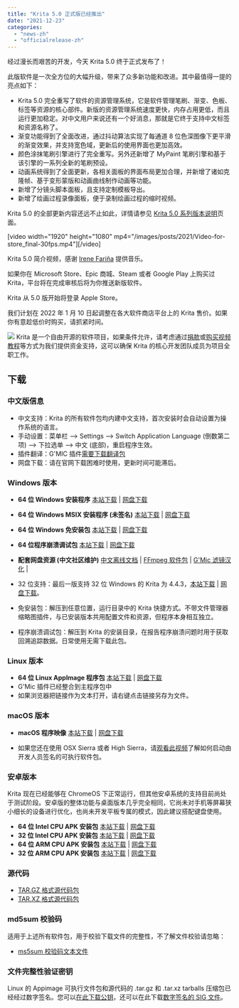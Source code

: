 ```yaml
---
title: "Krita 5.0 正式版已经推出"
date: "2021-12-23"
categories: 
  - "news-zh"
  - "officialrelease-zh"
---
```


经过漫长而艰苦的开发，今天 Krita 5.0 终于正式发布了！

此版软件是一次全方位的大幅升级，带来了众多新功能和改进。其中最值得一提的亮点如下：

- Krita 5.0 完全重写了软件的资源管理系统，它是软件管理笔刷、渐变、色板、标签等资源的核心部件。新版的资源管理系统速度更快，内存占用更低，而且运行更加稳定。对中文用户来说还有一个好消息，那就是它终于支持中文标签和资源名称了。
- 渐变功能得到了全面改进，通过抖动算法实现了每通道 8 位色深图像下更平滑的渐变效果，并支持宽色域，更新后的使用界面也更加高效。
- 颜色涂抹笔刷引擎进行了完全重写。另外还新增了 MyPaint 笔刷引擎和基于该引擎的一系列全新的笔刷预设。
- 动画系统得到了全面更新，各相关面板的界面布局更加合理，并新增了诸如克隆帧、基于变形蒙版和动画曲线制作动画等功能。
- 新增了分镜头脚本面板，且支持定制模板导出。
- 新增了绘画过程录像面板，便于录制绘画过程的缩时视频。

Krita 5.0 的全部更新内容还远不止如此，详情请参见 [Krita 5.0 系列版本说明](https://krita.org/zh/krita-5-0-release-notes-zh/)页面。

\[video width="1920" height="1080" mp4="/images/posts/2021/Video-for-store\_final-30fps.mp4"\]\[/video\]

Krita 5.0 简介视频，感谢 [Irene Fariña](https://www.instagram.com/irerakmusic/) 提供音乐。

如果你在 Microsoft Store、Epic 商城、Steam 或者 Google Play 上购买过 Krita，平台将在完成审核后将为你推送新版软件。

Krita 从 5.0 版开始将登录 Apple Store。

我们计划在 2022 年 1 月 10 日起调整在各大软件商店平台上的 Krita 售价。如果你有意趁低价时购买，请抓紧时间。

![](/images/posts/2021/2021-11-16_kiki-piggy-bank_krita5.png) Krita 是一个自由开源的软件项目，如果条件允许，请考虑通过[捐款](https://fund.krita.org)或[购买视频教程](https://krita.org/en/shop/)等方式为我们提供资金支持，这可以确保 Krita 的核心开发团队成员为项目全职工作。

## 下载

### 中文版信息

- 中文支持：Krita 的所有软件包均内建中文支持，首次安装时会自动设置为操作系统的语言。
- 手动设置：菜单栏 --> Settings --> Switch Application Language (倒数第二项) --> 下拉选单 --> 中文 (底部)，重启程序生效。
- 插件翻译：G'MIC 插件[需要下载翻译包](https://share.weiyun.com/SBopNjOn)
- 网盘下载：请在官网下载困难时使用，更新时间可能滞后。

### Windows 版本

- **64 位 Windows 安装程序** [本站下载](https://download.kde.org/stable/krita/5.0.0/krita-x64-5.0.0-setup.exe) | [网盘下载](https://share.weiyun.com/aVyf2PXQ)
- **64 位 Windows MSIX 安装程序 (未签名)** [本站下载](https://download.kde.org/stable/krita/5.0.0/krita-x64-5.0.0-unsigned.msix) | [网盘下载](https://share.weiyun.com/aVyf2PXQ)
- **64 位 Windows 免安装包** [本站下载](https://download.kde.org/stable/krita/5.0.0/krita-x64-5.0.0.zip) | [网盘下载](https://share.weiyun.com/aVyf2PXQ)
- **64 位程序崩溃调试包** [本站下载](https://download.kde.org/stable/krita/5.0.0/krita-x64-5.0.0-dbg.zip) | [网盘下载](https://share.weiyun.com/aVyf2PXQ)

- **配套网盘资源 (中文社区维护)** [中文离线文档](https://share.weiyun.com/Dea2uj0M) | [FFmpeg 软件包](https://share.weiyun.com/6tH13bVC) | [G'Mic 滤镜汉化](https://share.weiyun.com/SBopNjOn) |

- 32 位支持：最后一版支持 32 位 Windows 的 Krita 为 4.4.3，[本站下载](https://download.kde.org/stable/krita/4.4.3/krita-x86-4.4.3-setup.exe) | [网盘下载](https://share.weiyun.com/wdMnx1WB)。
- 免安装包：解压到任意位置，运行目录中的 Krita 快捷方式。不带文件管理器缩略图插件，与已安装版本共用配置文件和资源，但程序本身相互独立。
- 程序崩溃调试包：解压到 Krita 的安装目录，在报告程序崩溃问题时用于获取回溯追踪数据。日常使用无需下载此包。

### Linux 版本

- **64 位 Linux AppImage 程序包** [本站下载](https://download.kde.org/stable/krita/5.0.0/krita-5.0.0-x86_64.appimage) | [网盘下载](https://share.weiyun.com/j7Vrjx2m)
- G'Mic 插件已经整合到主程序包中
- 如果浏览器把链接作为文本打开，请右键点击链接另存为文件。

### macOS 版本

- **macOS 程序映像** [本站下载](https://download.kde.org/unstable/krita/5.0.0-beta5/krita-5.0.0-beta5.dmg) | [网盘下载](https://share.weiyun.com/jc82ykle)

- 如果您还在使用 OSX Sierra 或者 High Sierra，请[观看此视频](https://www.youtube.com/watch?v=3py0kgq95Hk)了解如何启动由开发人员签名的可执行软件包。

### 安卓版本

Krita 现在已经能够在 ChromeOS 下正常运行，但其他安卓系统的支持目前尚处于测试阶段。安卓版的整体功能与桌面版本几乎完全相同，它尚未对手机等屏幕狭小细长的设备进行优化，也尚未开发平板专属的模式，因此建议搭配键盘使用。

- **64 位 Intel CPU APK 安装包** [本站下载](https://download.kde.org/stable/krita/5.0.0/krita-x86_64-5.0.0-release-signed.apk) | [网盘下载](https://share.weiyun.com/KXRP4Ec0)
- **32 位 Intel CPU APK 安装包** [本站下载](https://download.kde.org/stable/krita/5.0.0/krita-x86-5.0.0-release-signed.apk) | [网盘下载](https://share.weiyun.com/KXRP4Ec0)
- **64 位 ARM CPU APK 安装包** [本站下载](https://download.kde.org/stable/krita/5.0.0/krita-arm64-v8a-5.0.0-release-signed.apk) | [网盘下载](https://share.weiyun.com/AxnO4CZZ)
- **32 位 ARM CPU APK 安装包** [本站下载](https://download.kde.org/stable/krita/5.0.0/krita-armeabi-v7a-5.0.0-release-signed.apk) | [网盘下载](https://share.weiyun.com/AxnO4CZZ)

### 源代码

- [TAR.GZ 格式源代码包](https://download.kde.org/stable/krita/5.0.0/krita-5.0.0.tar.gz)
- [TAR.XZ 格式源代码包](https://download.kde.org/stable/krita/5.0.0/krita-5.0.0.tar.xz)

### md5sum 校验码

适用于上述所有软件包，用于校验下载文件的完整性，不了解文件校验请忽略：

- [ms5sum 校验码文本文件](https://download.kde.org/stable/krita/5.0.0/md5sum.txt)

### 文件完整性验证密钥

Linux 的 Appimage 可执行文件包和源代码的 .tar.gz 和 .tar.xz tarballs 压缩包已经经过数字签名。您可以[在此下载公钥](https://files.kde.org/krita/4DA79EDA231C852B)，还可以在此下载[数字签名的 SIG 文件](https://download.kde.org/stable/krita/5.0.0/)。
